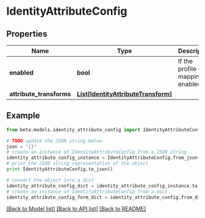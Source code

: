 # IdentityAttributeConfig


## Properties
Name | Type | Description | Notes
------------ | ------------- | ------------- | -------------
**enabled** | **bool** | If the profile or mapping is enabled | [optional] [default to True]
**attribute_transforms** | [**List[IdentityAttributeTransform]**](IdentityAttributeTransform.md) |  | [optional] 

## Example

```python
from beta.models.identity_attribute_config import IdentityAttributeConfig

# TODO update the JSON string below
json = "{}"
# create an instance of IdentityAttributeConfig from a JSON string
identity_attribute_config_instance = IdentityAttributeConfig.from_json(json)
# print the JSON string representation of the object
print IdentityAttributeConfig.to_json()

# convert the object into a dict
identity_attribute_config_dict = identity_attribute_config_instance.to_dict()
# create an instance of IdentityAttributeConfig from a dict
identity_attribute_config_form_dict = identity_attribute_config.from_dict(identity_attribute_config_dict)
```
[[Back to Model list]](../README.md#documentation-for-models) [[Back to API list]](../README.md#documentation-for-api-endpoints) [[Back to README]](../README.md)


